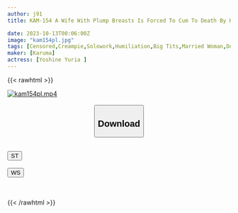 ```yaml
---
author: j91
title: KAM-154 A Wife With Plump Breasts Is Forced To Cum To Death By Her Sexually Harassing Father-in-law, Who Hates Her After Being Seen Cheating On Her And Masturbating. Yuria Yoshine Explodes With Frustration And Reaches Climax.

date: 2023-10-13T00:06:00Z
image: "kam154pl.jpg"
tags: [Censored,Creampie,Solowork,Humiliation,Big Tits,Married Woman,Documentary	]
maker: [Karuma]
actress: [Yoshine Yuria ]
---
```



{{< rawhtml >}}

<div class="video" data-videoid="XWaVWdMJk1FDrwx">
    <a href="javascript:;">
        <img src="https://my.j91.asia/posts/kam154pl/kam154pl.jpg" width="WIDTH" height="HEIGHT" alt="kam154pl.mp4" loading="lazy">
    </a>
</div>

<script type="text/javascript" src="https://j91.asia/asset/on-demand-st.js"></script>

<br>
  <link rel="stylesheet" href="https://j91.asia/asset/bs5.css">
  
  <center>
  <button class="btn btn-primary" type="button" data-bs-toggle="collapse" data-bs-target=".multi-collapse" aria-expanded="false" aria-controls="multiCollapseExample1 multiCollapseExample2"><h2>Download</h2></button></center>
</p>
<div class="row">
  <div class="col">
    <div class="collapse multi-collapse" id="multiCollapseExample1">
      <div class="card card-body">
	      	      <br>
<div class="buttons">  
<a href="https://streamtape.to/v/XWaVWdMJk1FDrwx"><button class="btn-hover color-3"><i class="fa fa-download"></i> ST</button></a></div>
    </div>
  </div>
</div>
  <div class="col">
    <div class="collapse multi-collapse" id="multiCollapseExample2">
      <div class="card card-body">
	      <br>
<div class="buttons">
    <a href="https://wolfstream.tv/gf022c9cez5r"><button class="btn-hover color-9"><i class="fa fa-download"></i> WS</button></a></div>
<br><br>
      </div>
    </div>
  </div>
</div>

{{< /rawhtml >}}
